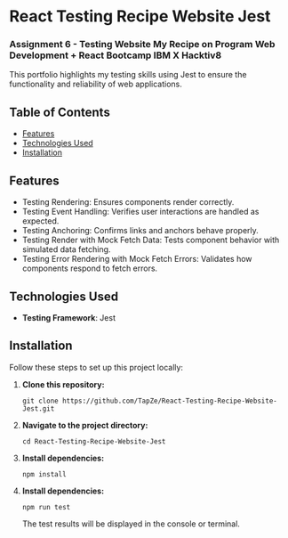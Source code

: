 # React Testing Recipe Website Jest

### Assignment 6 - Testing Website My Recipe on Program Web Development + React Bootcamp IBM X Hacktiv8

This portfolio highlights my testing skills using Jest to ensure the functionality and reliability of web applications.

## Table of Contents

- [Features](#features)
- [Technologies Used](#technologies-used)
- [Installation](#installation)

## Features

- Testing Rendering: Ensures components render correctly.
- Testing Event Handling: Verifies user interactions are handled as expected.
- Testing Anchoring: Confirms links and anchors behave properly.
- Testing Render with Mock Fetch Data: Tests component behavior with simulated data fetching.
- Testing Error Rendering with Mock Fetch Errors: Validates how components respond to fetch errors.

## Technologies Used

- **Testing Framework**: Jest

## Installation
Follow these steps to set up this project locally:

1. **Clone this repository:**

   ```
   git clone https://github.com/TapZe/React-Testing-Recipe-Website-Jest.git
   ```

2. **Navigate to the project directory:**

   ```
   cd React-Testing-Recipe-Website-Jest
   ```

3. **Install dependencies:**

   ```
   npm install
   ```
   
4. **Install dependencies:**

   ```
   npm run test
   ```
   The test results will be displayed in the console or terminal.
